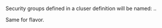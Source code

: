 

Security groups defined in a cluser definition will be named: <project>.<cluster>.<name>

Same for flavor.